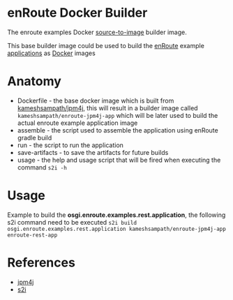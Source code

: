# enRoute Docker Builder 

The enroute examples Docker [source-to-image](https://github.com/openshift/source-to-image) builder image. 

This base builder image could be used to build the [enRoute](http://enroute.osgi.org/) example [applications](http://enroute.osgi.org/book/180-examples.html) as [Docker](https://www.docker.com/) images

# Anatomy
* Dockerfile - the base docker image which is built from [kameshsampath/jpm4j](https://hub.docker.com/r/kameshsampath/jpm4j/), this will result in a builder image called `kameshsampath/enroute-jpm4j-app` which will be later used to build the actual enroute example application image
* assemble - the script used to assemble the application using enRoute gradle build
* run - the script to run the application 
* save-artifacts - to save the artifacts for future builds
* usage - the help and usage script that will be fired when executing the command `s2i -h`

# Usage 
Example to  build the __osgi.enroute.examples.rest.application__, the following s2i command need to be executed 
`s2i build osgi.enroute.examples.rest.application kameshsampath/enroute-jpm4j-app enroute-rest-app`

# References
* [jpm4j](https://jpm4j.org)
* [s2i](http://docs.projectatomic.io/registry/latest/creating_images/s2i.html)
